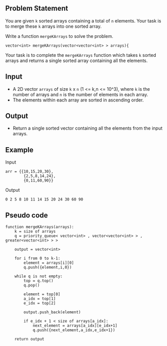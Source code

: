## Problem Statement

You are given `k` sorted arrays containing a total of `n` elements. Your task is to merge these `k` arrays into one sorted array.

Write a function `mergeKArrays` to solve the problem.

    vector<int> mergeKArrays(vector<vector<int> > arrays){

Your task is to complete the `mergeKArrays` function which takes `k` sorted arrays and returns a single sorted array containing all the elements.

## Input

- A 2D vector `arrays` of size `k` x `n` (1 <= k,n <= 10^3), where `k` is the number of arrays and `n` is the number of elements in each array.
- The elements within each array are sorted in ascending order.

## Output

- Return a single sorted vector containing all the elements from the input arrays.

## Example

Input

```
arr = {{10,15,20,30},
        {2,5,8,14,24},
        {0,11,60,90}}
```

Output

```
0 2 5 8 10 11 14 15 20 24 30 60 90
```

## Pseudo code
```
function mergeKArrays(arrays):
    k = size of arrays
    q = priority_queue< vector<int> , vector<vector<int> > , greater<vector<int> > >

    output = vector<int>

    for i from 0 to k-1:
        element = arrays[i][0]
        q.push({element,i,0})

    while q is not empty:
        top = q.top()
        q.pop()

        element = top[0]
        a_idx = top[1]
        e_idx = top[2]

        output.push_back(element)

        if e_idx + 1 < size of arrays[a_idx]:
            next_element = arrays[a_idx][e_idx+1]
            q.push({next_element,a_idx,e_idx+1})

    return output
```